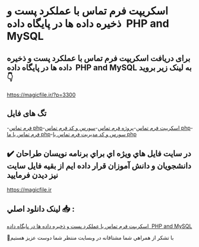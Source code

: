 # اسکریپت فرم تماس با عملکرد پست و ذخیره داده ها در پایگاه داده  PHP and MySQL

## برای دریافت اسکریپت فرم تماس با عملکرد پست و ذخیره داده ها در پایگاه داده  PHP and MySQL به لینک زیر بروید 👇

https://magicfile.ir/?p=3300

## تگ های فایل

-[فرم تماس php](https://magicfile.ir/product/%d9%81%d8%b1%d9%85-%d8%aa%d9%85%d8%a7%d8%b3-%d8%a8%d8%a7-%d8%b9%d9%85%d9%84%da%a9%d8%b1%d8%af-%d8%b0%d8%ae%db%8c%d8%b1%d9%87-php-mysql/)-[اسکریپت فرم تماس](https://magicfile.ir/product/%d9%81%d8%b1%d9%85-%d8%aa%d9%85%d8%a7%d8%b3-%d8%a8%d8%a7-%d8%b9%d9%85%d9%84%da%a9%d8%b1%d8%af-%d8%b0%d8%ae%db%8c%d8%b1%d9%87-php-mysql/)-[پروژه فرم تماس](https://magicfile.ir/product/%d9%81%d8%b1%d9%85-%d8%aa%d9%85%d8%a7%d8%b3-%d8%a8%d8%a7-%d8%b9%d9%85%d9%84%da%a9%d8%b1%d8%af-%d8%b0%d8%ae%db%8c%d8%b1%d9%87-php-mysql/)-[سورس و کد فرم تماس php](https://magicfile.ir/product/%d9%81%d8%b1%d9%85-%d8%aa%d9%85%d8%a7%d8%b3-%d8%a8%d8%a7-%d8%b9%d9%85%d9%84%da%a9%d8%b1%d8%af-%d8%b0%d8%ae%db%8c%d8%b1%d9%87-php-mysql/)-[فرم تماس با ما php](https://magicfile.ir/product/%d9%81%d8%b1%d9%85-%d8%aa%d9%85%d8%a7%d8%b3-%d8%a8%d8%a7-%d8%b9%d9%85%d9%84%da%a9%d8%b1%d8%af-%d8%b0%d8%ae%db%8c%d8%b1%d9%87-php-mysql/)-[سورس و کد مدیریت فرم تماس با php](https://magicfile.ir/product/%d9%81%d8%b1%d9%85-%d8%aa%d9%85%d8%a7%d8%b3-%d8%a8%d8%a7-%d8%b9%d9%85%d9%84%da%a9%d8%b1%d8%af-%d8%b0%d8%ae%db%8c%d8%b1%d9%87-php-mysql/)

## ✔️ در سايت فايل هاي ويژه اي براي برنامه نويسان طراحان دانشجويان و دانش آموزان قرار داده ايم از بقيه فايل سايت نيز ديدن فرماييد

https://magicfile.ir


## لينک دانلود اصلي 📥 :

[اسکریپت فرم تماس با عملکرد پست و ذخیره داده ها در پایگاه داده  PHP and MySQL](https://magicfile.ir/product/%d9%81%d8%b1%d9%85-%d8%aa%d9%85%d8%a7%d8%b3-%d8%a8%d8%a7-%d8%b9%d9%85%d9%84%da%a9%d8%b1%d8%af-%d8%b0%d8%ae%db%8c%d8%b1%d9%87-php-mysql/) 


🙏با تشکر از همراهي شما مشتاقانه در وبسایت منتظر شما دوست عزیز هستیم


